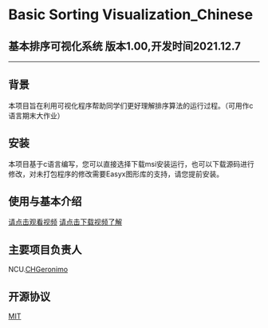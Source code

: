 # Basic Sorting Visualization_Chinese
## 基本排序可视化系统 版本1.00,开发时间2021.12.7
 
___
 
## 背景
 本项目旨在利用可视化程序帮助同学们更好理解排序算法的运行过程。（可用作c语言期末大作业）
## 安装
本项目基于c语言编写，您可以直接选择下载msi安装运行，也可以下载源码进行修改，对未打包程序的修改需要Easyx图形库的支持，请您提前安装。
## 使用与基本介绍
[请点击观看视频](https://github.com/CHGeronimo/Basic-Sorting-Visualization_Chinese/blob/main/%E4%BB%8B%E7%BB%8D/%E6%BC%94%E7%A4%BA.mp4)
[请点击下载视频了解](https://github.com/CHGeronimo/Basic-Sorting-Visualization_Chinese/blob/main/%E4%BB%8B%E7%BB%8D/%E6%BC%94%E7%A4%BA.mp4?raw=true)
## 主要项目负责人
NCU.[CHGeronimo](https://github.com/CHGeronimo)
## 开源协议
[MIT](https://opensource.org/licenses/MIT)
